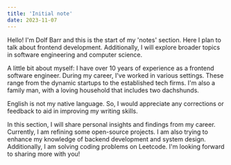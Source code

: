 ```yaml
---
title: 'Initial note'
date: 2023-11-07
---
```


Hello! I'm Dolf Barr and this is the start of my 'notes' section. Here I plan to talk about frontend development. Additionally, I will explore broader topics in software engineering and computer science.

A little bit about myself:  I have over 10 years of experience as a frontend software engineer. During my career, I've worked in various settings. These range from the dynamic startups to the established tech firms. I'm also a family man, with a loving household that includes two dachshunds.

English is not my native language. So, I would appreciate any corrections or feedback to aid in improving my writing skills.

In this section, I will share personal insights and findings from my career. Currently, I am refining some open-source projects. I am also trying to enhance my knowledge of backend development and system design. Additionally, I am solving coding problems on Leetcode. I'm looking forward to sharing more with you!
